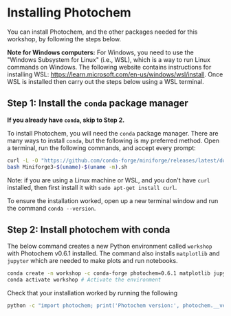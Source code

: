 # Installing Photochem

You can install Photochem, and the other packages needed for this workshop, by following the steps below.

**Note for Windows computers:** For Windows, you need to use the "Windows Subsystem for Linux" (i.e., WSL), which is a way to run Linux commands on Windows. The following website contains instructions for installing WSL: https://learn.microsoft.com/en-us/windows/wsl/install. Once WSL is installed then carry out the steps below using a WSL terminal.

## Step 1: Install the `conda` package manager

**If you already have `conda`, skip to Step 2.**

To install Photochem, you will need the `conda` package manager. There are many ways to install `conda`, but the following is my preferred method. Open a terminal, run the following commands, and accept every prompt:

```sh
curl -L -O "https://github.com/conda-forge/miniforge/releases/latest/download/Miniforge3-$(uname)-$(uname -m).sh"
bash Miniforge3-$(uname)-$(uname -m).sh
```

Note: if you are using a Linux machine or WSL, and you don't have `curl` installed, then first install it with `sudo apt-get install curl`.

To ensure the installation worked, open up a new terminal window and run the command `conda --version`.

## Step 2: Install photochem with conda

The below command creates a new Python environment called `workshop` with Photochem v0.6.1 installed. The command also installs `matplotlib` and `jupyter` which are needed to make plots and run notebooks.

```sh
conda create -n workshop -c conda-forge photochem=0.6.1 matplotlib jupyter
conda activate workshop # Activate the environment
```

Check that your installation worked by running the following

```sh
python -c "import photochem; print('Photochem version:', photochem.__version__)"
```